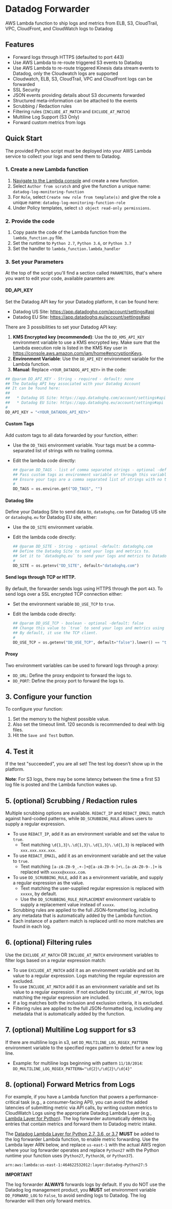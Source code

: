 # Datadog Forwarder

AWS Lambda function to ship logs and metrics from ELB, S3, CloudTrail, VPC, CloudFront, and CloudWatch logs to Datadog

## Features

- Forward logs through HTTPS (defaulted to port 443)
- Use AWS Lambda to re-route triggered S3 events to Datadog
- Use AWS Lambda to re-route triggered Kinesis data stream events to Datadog, only the Cloudwatch logs are supported
- Cloudwatch, ELB, S3, CloudTrail, VPC and CloudFront logs can be forwarded
- SSL Security
- JSON events providing details about S3 documents forwarded
- Structured meta-information can be attached to the events
- Scrubbing / Redaction rules
- Filtering rules (`INCLUDE_AT_MATCH` and `EXCLUDE_AT_MATCH`)
- Multiline Log Support (S3 Only)
- Forward custom metrics from logs

## Quick Start

The provided Python script must be deployed into your AWS Lambda service to collect your logs and send them to Datadog.

### 1. Create a new Lambda function

1. [Navigate to the Lambda console](https://console.aws.amazon.com/lambda/home) and create a new function.
2. Select `Author from scratch` and give the function a unique name: `datadog-log-monitoring-function`
3. For `Role`, select `Create new role from template(s)` and give the role a unique name: `datadog-log-monitoring-function-role`
4. Under Policy templates, select `s3 object read-only permissions`.

### 2. Provide the code

1. Copy paste the code of the Lambda function from the `lambda_function.py` file.
2. Set the runtime to `Python 2.7`, `Python 3.6`, or `Python 3.7`
3. Set the handler to `lambda_function.lambda_handler`

### 3. Set your Parameters

At the top of the script you'll find a section called `PARAMETERS`, that's where you want to edit your code, available paramters are:

#### DD_API_KEY

Set the Datadog API key for your Datadog platform, it can be found here:

* Datadog US Site: https://app.datadoghq.com/account/settings#api
* Datadog EU Site: https://app.datadoghq.eu/account/settings#api

There are 3 possibilities to set your Datadog API key:

1. **KMS Encrypted key (recommended)**: Use the `DD_KMS_API_KEY` environment variable to use a KMS encrypted key. Make sure that the Lambda execution role is listed in the KMS Key user in https://console.aws.amazon.com/iam/home#encryptionKeys.
2. **Environment Variable**: Use the `DD_API_KEY` environment variable for the Lambda function.
3. **Manual**: Replace `<YOUR_DATADOG_API_KEY>` in the code:

  ```python
  ## @param DD_API_KEY - String - required - default: none
  ## The Datadog API key associated with your Datadog Account
  ## It can be found here:
  ##
  ##   * Datadog US Site: https://app.datadoghq.com/account/settings#api
  ##   * Datadog EU Site: https://app.datadoghq.eu/account/settings#api
  #
  DD_API_KEY = "<YOUR_DATADOG_API_KEY>"
  ```

#### Custom Tags

Add custom tags to all data forwarded by your function, either:

* Use the `DD_TAGS` environment variable. Your tags must be a comma-separated list of strings with no trailing comma.
* Edit the lambda code directly:

  ```python
  ## @param DD_TAGS - list of comma separated strings - optional -default: none
  ## Pass custom tags as environment variable or through this variable.
  ## Ensure your tags are a comma separated list of strings with no trailing comma in the envvar!
  #
  DD_TAGS = os.environ.get("DD_TAGS", "")
  ```

#### Datadog Site

Define your Datadog Site to send data to, `datadoghq.com` for Datadog US site or `datadoghq.eu` for Datadog EU site, either:

* Use the `DD_SITE` environment variable.
* Edit the lambda code directly:

  ```python
  ## @param DD_SITE - String - optional -default: datadoghq.com
  ## Define the Datadog Site to send your logs and metrics to.
  ## Set it to `datadoghq.eu` to send your logs and metrics to Datadog EU site.
  #
  DD_SITE = os.getenv("DD_SITE", default="datadoghq.com")
  ```

#### Send logs through TCP or HTTP.

By default, the forwarder sends logs using HTTPS through the port `443`. To send logs over a SSL encrypted TCP connection either:

* Set the environment variable `DD_USE_TCP` to `true`.
* Edit the lambda code directly:

  ```python
  ## @param DD_USE_TCP - boolean - optional -default: false
  ## Change this value to `true` to send your logs and metrics using the HTTP network client
  ## By default, it use the TCP client.
  #
  DD_USE_TCP = os.getenv("DD_USE_TCP", default="false").lower() == "true"
  ```

#### Proxy

Two environment variables can be used to forward logs through a proxy:

* `DD_URL`: Define the proxy endpoint to forward the logs to.
* `DD_PORT`: Define the proxy port to forward the logs to.

## 3. Configure your function

To configure your function:

1. Set the memory to the highest possible value.
2. Also set the timeout limit. 120 seconds is recommended to deal with big files.
3. Hit the `Save and Test` button.

## 4. Test it

If the test "succeeded", you are all set! The test log doesn't show up in the platform.

**Note**: For S3 logs, there may be some latency between the time a first S3 log file is posted and the Lambda function wakes up.

## 5. (optional) Scrubbing / Redaction rules

Multiple scrubbing options are available.  `REDACT_IP` and `REDACT_EMAIL` match against hard-coded patterns, while `DD_SCRUBBING_RULE` allows users to supply a regular expression.
- To use `REDACT_IP`, add it as an environment variable and set the value to `true`.
    - Text matching `\d{1,3}\.\d{1,3}\.\d{1,3}\.\d{1,3}` is replaced with `xxx.xxx.xxx.xxx`.
- To use `REDACT_EMAIL`, add it as an environment variable and set the value to `true`.
	- Text matching `[a-zA-Z0-9_.+-]+@[a-zA-Z0-9-]+\.[a-zA-Z0-9-.]+` is replaced with `xxxxx@xxxxx.com`.
- To use `DD_SCRUBBING_RULE`, add it as a environment variable, and supply a regular expression as the value.
    - Text matching the user-supplied regular expression is replaced with `xxxxx`, by default.
    - Use the `DD_SCRUBBING_RULE_REPLACEMENT` environment variable to supply a replacement value instead of `xxxxx`.
- Scrubbing rules are applied to the full JSON-formatted log, including any metadata that is automatically added by the Lambda function.
- Each instance of a pattern match is replaced until no more matches are found in each log.

## 6. (optional) Filtering rules

Use the `EXCLUDE_AT_MATCH` OR `INCLUDE_AT_MATCH` environment variables to filter logs based on a regular expression match:

- To use `EXCLUDE_AT_MATCH` add it as an environment variable and set its value to a regular expression. Logs matching the regular expression are excluded.
- To use `INCLUDE_AT_MATCH` add it as an environment variable and set its value to a regular expression. If not excluded by `EXCLUDE_AT_MATCH`, logs matching the regular expression are included.
- If a log matches both the inclusion and exclusion criteria, it is excluded.
- Filtering rules are applied to the full JSON-formatted log, including any metadata that is automatically added by the function.

## 7. (optional) Multiline Log support for s3

If there are multiline logs in s3, set `DD_MULTILINE_LOG_REGEX_PATTERN` environment variable to the specified regex pattern to detect for a new log line.

- Example: for multiline logs beginning with pattern `11/10/2014`: `DD_MULTILINE_LOG_REGEX_PATTERN="\d{2}\/\d{2}\/\d{4}"`

## 8. (optional) Forward Metrics from Logs

For example, if you have a Lambda function that powers a performance-critical task (e.g., a consumer-facing API), you can avoid the added latencies of submitting metric via API calls, by writing custom metrics to CloudWatch Logs using the appropriate Datadog Lambda Layer (e.g., [Lambda Layer for Python](https://github.com/DataDog/datadog-lambda-layer-python)). The log forwarder automatically detects log entries that contain metrics and forward them to Datadog metric intake.

The [Datadog Lambda Layer for Python 2.7, 3.6, or 3.7]((https://github.com/DataDog/datadog-lambda-layer-python)) **MUST** be added to the log forwarder Lambda function, to enable metric forwarding. Use the Lambda layer ARN below, and replace `us-east-1` with the actual AWS region where your log forwarder operates and replace `Python27` with the Python runtime your function uses (`Python27`, `Python36`, or `Python37`).

```
arn:aws:lambda:us-east-1:464622532012:layer:Datadog-Python27:5
```

**IMPORTANT**

The log forwarder **ALWAYS** forwards logs by default. If you do NOT use the Datadog log management product, you **MUST** set environment variable `DD_FORWARD_LOG` to `False`, to avoid sending logs to Datadog. The log forwarder will then only forward metrics.
